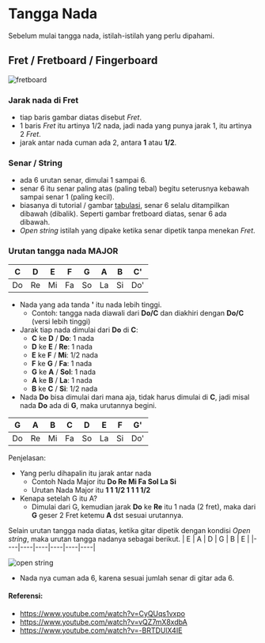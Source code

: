 # Tangga Nada

Sebelum mulai tangga nada, istilah-istilah yang perlu dipahami.

## Fret / Fretboard / Fingerboard
![fretboard](https://www.shutterstock.com/image-vector/guitar-fretboard-260nw-609291428.jpg)

### Jarak nada di Fret
- tiap baris gambar diatas disebut _Fret_.
- 1 baris _Fret_ itu artinya 1/2 nada, jadi nada yang punya jarak 1, itu artinya 2 _Fret_.
- jarak antar nada cuman ada 2, antara **1** atau **1/2**.

### Senar / String
- ada 6 urutan senar, dimulai 1 sampai 6.
- senar 6 itu senar paling atas (paling tebal) begitu seterusnya kebawah sampai senar 1 (paling kecil).
- biasanya di tutorial / gambar [tabulasi](https://www.youtube.com/watch?v=pQC3JsbgaTw), senar 6 selalu ditampilkan dibawah (dibalik). Seperti gambar fretboard diatas, senar 6 ada dibawah.
- _Open string_ istilah yang dipake ketika senar dipetik tanpa menekan _Fret_.

### Urutan tangga nada MAJOR
| C  | D  | E  | F  | G  | A  | B  |  C' |
|----|----|----|----|----|----|----| ----|
| Do | Re | Mi | Fa | So | La | Si | Do' |

- Nada yang ada tanda **'** itu nada lebih tinggi.
  - Contoh: tangga nada diawali dari **Do/C** dan diakhiri dengan **Do/C** (versi lebih tinggi)
- Jarak tiap nada dimulai dari **Do** di **C**:
  - **C** ke **D** / **Do**: 1 nada
  - **D** ke **E** / **Re**: 1 nada
  - **E** ke **F** / **Mi**: 1/2 nada 
  - **F** ke **G** / **Fa**: 1 nada 
  - **G** ke **A** / **Sol**: 1 nada 
  - **A** ke **B** / **La**: 1 nada 
  - **B** ke **C** / **Si**: 1/2 nada
- Nada **Do** bisa dimulai dari mana aja, tidak harus dimulai di **C**, jadi misal nada **Do** ada di **G**, maka urutannya begini.

| G  | A  | B  | C  | D  | E  | F  |  G' |
|----|----|----|----|----|----|----| ----|
| Do | Re | Mi | Fa | So | La | Si | Do' |

Penjelasan:
- Yang perlu dihapalin itu jarak antar nada
  - Contoh Nada Major itu **Do Re Mi Fa Sol La Si**
  - Urutan Nada Major itu **1 1 1/2 1 1 1 1/2**
- Kenapa setelah G itu A?
  - Dimulai dari G, kemudian jarak **Do** ke **Re** itu 1 nada (2 fret), maka dari **G** geser 2 Fret ketemu **A** dst sesuai urutannya.

Selain urutan tangga nada diatas, ketika gitar dipetik dengan kondisi _Open string_, maka urutan tangga nadanya sebagai berikut.
| E  | A  | D  | G  | B  | E  |
|----|----|----|----|----|----|

![open string](https://jtgt-static.b-cdn.net/images/modules/PMT1/MT-107a.png)

- Nada nya cuman ada 6, karena sesuai jumlah senar di gitar ada 6.

#### Referensi:
- https://www.youtube.com/watch?v=CyQUqs1vxpo
- https://www.youtube.com/watch?v=vQZ7mX8xdbA
- https://www.youtube.com/watch?v=-BRTDUlX4IE
